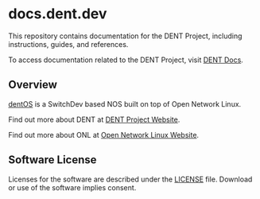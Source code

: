 # docs.dent.dev

This repository contains documentation for the DENT Project, including instructions, guides, and references.

To access documentation related to the DENT Project, visit [DENT Docs](https://docs.dent.dev/).

## Overview

[dentOS](https://github.com/dentproject/dentOS) is a SwitchDev based NOS built on top of Open Network Linux.

Find out more about DENT at [DENT Project Website](https://www.dent.dev).

Find out more about ONL at [Open Network Linux Website](http://opennetlinux.org).

## Software License

Licenses for the software are described under the [LICENSE](LICENSE) file. Download or use of the software implies consent.
